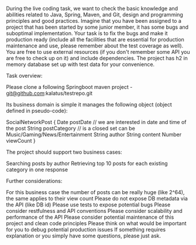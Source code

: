 During the live coding task, we want to check the basic knowledge and abilities related to Java, Spring, Maven, and Git,
design and programming principles and good practices.
Imagine that you have been assigned to a project that has been started by some junior member,
it has some bugs and suboptimal implementation.
Your task is to fix the bugs and make it production ready (include all the facilities that are essential for production
maintenance and use, please remember about the test coverage as well).
You are free to use external resources (if you don't remember some API you are free to check up on it) and include dependencies. 
The project has h2 in memory database set up with test data for your convenience.

Task overview:

Please clone a following Springboot maven project - git@github.com:kalatus/testrepo.git

Its business domain is simple it manages the following object (object defined in pseudo-code):

SocialNetworkPost {
Date postDate // we are interested in date and time of the post
String postCategory // is a closed set can be Music/Gaming/News/Entertainment
String author
String content
Number viewCount
}

The project should support two business cases:

Searching posts by author
Retrieving top 10 posts for each existing category in one response


Further considerations:

For this business case the number of posts can be really huge (like 2^64), the same applies to their view count
Please do not expose DB metadata via the API (like DB id)
Please use tests to expose potential bugs
Please consider restfulness and API conventions
Please consider scalability and performance of the API
Please consider potential maintenance of this project and clean code principles
Please think on what would be important for you to debug potential production issues
If something requires explanation or you simply have some questions, please just ask.

